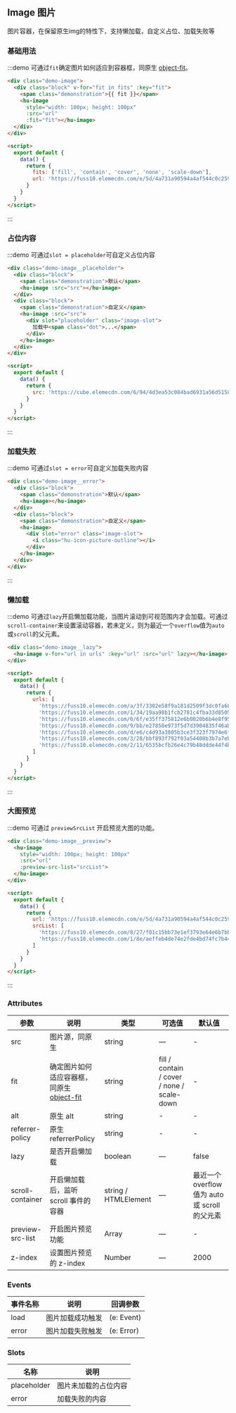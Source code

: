 ## Image 图片
图片容器，在保留原生img的特性下，支持懒加载，自定义占位、加载失败等

### 基础用法

:::demo 可通过`fit`确定图片如何适应到容器框，同原生 [object-fit](https://developer.mozilla.org/en-US/docs/Web/CSS/object-fit)。
```html
<div class="demo-image">
  <div class="block" v-for="fit in fits" :key="fit">
    <span class="demonstration">{{ fit }}</span>
    <hu-image
      style="width: 100px; height: 100px"
      :src="url"
      :fit="fit"></hu-image>
  </div>
</div>

<script>
  export default {
    data() {
      return {
        fits: ['fill', 'contain', 'cover', 'none', 'scale-down'],
        url: 'https://fuss10.elemecdn.com/e/5d/4a731a90594a4af544c0c25941171jpeg.jpeg'
      }
    }
  }
</script>
```
:::

### 占位内容

:::demo 可通过`slot = placeholder`可自定义占位内容
```html
<div class="demo-image__placeholder">
  <div class="block">
    <span class="demonstration">默认</span>
    <hu-image :src="src"></hu-image>
  </div>
  <div class="block">
    <span class="demonstration">自定义</span>
    <hu-image :src="src">
      <div slot="placeholder" class="image-slot">
        加载中<span class="dot">...</span>
      </div>
    </hu-image>
  </div>
</div>

<script>
  export default {
    data() {
      return {
        src: 'https://cube.elemecdn.com/6/94/4d3ea53c084bad6931a56d5158a48jpeg.jpeg'
      }
    }
  }
</script>
```
:::

### 加载失败

:::demo 可通过`slot = error`可自定义加载失败内容
```html
<div class="demo-image__error">
  <div class="block">
    <span class="demonstration">默认</span>
    <hu-image></hu-image>
  </div>
  <div class="block">
    <span class="demonstration">自定义</span>
    <hu-image>
      <div slot="error" class="image-slot">
        <i class="hu-icon-picture-outline"></i>
      </div>
    </hu-image>
  </div>
</div>
```
:::

### 懒加载

:::demo 可通过`lazy`开启懒加载功能，当图片滚动到可视范围内才会加载。可通过`scroll-container`来设置滚动容器，若未定义，则为最近一个`overflow`值为`auto`或`scroll`的父元素。
```html
<div class="demo-image__lazy">
  <hu-image v-for="url in urls" :key="url" :src="url" lazy></hu-image>
</div>

<script>
  export default {
    data() {
      return {
        urls: [
          'https://fuss10.elemecdn.com/a/3f/3302e58f9a181d2509f3dc0fa68b0jpeg.jpeg',
          'https://fuss10.elemecdn.com/1/34/19aa98b1fcb2781c4fba33d850549jpeg.jpeg',
          'https://fuss10.elemecdn.com/0/6f/e35ff375812e6b0020b6b4e8f9583jpeg.jpeg',
          'https://fuss10.elemecdn.com/9/bb/e27858e973f5d7d3904835f46abbdjpeg.jpeg',
          'https://fuss10.elemecdn.com/d/e6/c4d93a3805b3ce3f323f7974e6f78jpeg.jpeg',
          'https://fuss10.elemecdn.com/3/28/bbf893f792f03a54408b3b7a7ebf0jpeg.jpeg',
          'https://fuss10.elemecdn.com/2/11/6535bcfb26e4c79b48ddde44f4b6fjpeg.jpeg'
        ]
      }
    }
  }
</script>
```
:::

### 大图预览

:::demo 可通过 `previewSrcList` 开启预览大图的功能。
```html
<div class="demo-image__preview">
  <hu-image 
    style="width: 100px; height: 100px"
    :src="url" 
    :preview-src-list="srcList">
  </hu-image>
</div>

<script>
  export default {
    data() {
      return {
        url: 'https://fuss10.elemecdn.com/e/5d/4a731a90594a4af544c0c25941171jpeg.jpeg',
        srcList: [
          'https://fuss10.elemecdn.com/8/27/f01c15bb73e1ef3793e64e6b7bbccjpeg.jpeg',
          'https://fuss10.elemecdn.com/1/8e/aeffeb4de74e2fde4bd74fc7b4486jpeg.jpeg'
        ]
      }
    }
  }
</script>
```
:::

### Attributes
| 参数      | 说明    | 类型      | 可选值       | 默认值   |
|---------- |-------- |---------- |-------------  |-------- |
| src | 图片源，同原生 | string | — | - |
| fit | 确定图片如何适应容器框，同原生 [object-fit](https://developer.mozilla.org/en-US/docs/Web/CSS/object-fit) | string | fill / contain / cover / none / scale-down | - |
| alt | 原生 alt | string | - | - |
| referrer-policy | 原生 referrerPolicy | string | - | - |
| lazy | 是否开启懒加载 | boolean | — | false |
| scroll-container | 开启懒加载后，监听 scroll 事件的容器 | string / HTMLElement | — | 最近一个 overflow 值为 auto 或 scroll 的父元素 |
| preview-src-list | 开启图片预览功能 | Array | — | - |
| z-index | 设置图片预览的 z-index | Number | — | 2000 |

### Events
| 事件名称      | 说明    | 回调参数      |
|---------- |-------- |---------- |
| load | 图片加载成功触发 | (e: Event) |
| error | 图片加载失败触发 | (e: Error) |

### Slots
| 名称    | 说明         |
|---------|-------------|
| placeholder | 图片未加载的占位内容 |
| error | 加载失败的内容 |


